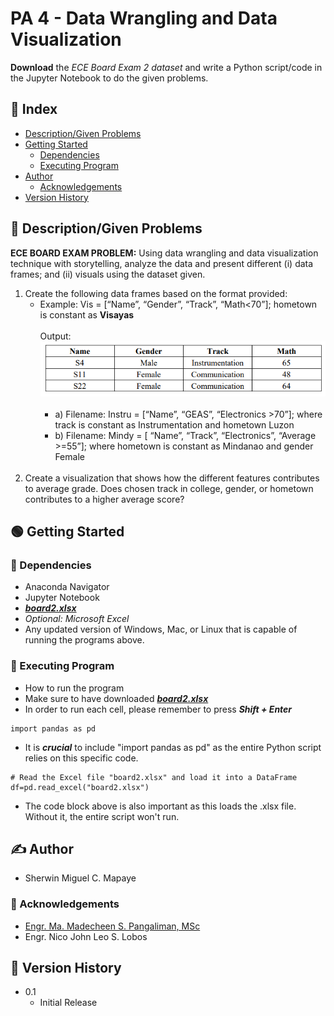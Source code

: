 # PA 4 - Data Wrangling and Data Visualization<br>
__Download__ the _ECE Board Exam 2 dataset_ and write a Python script/code in the Jupyter Notebook to do the given problems.

## :ledger: Index

- [Description/Given Problems](#beginner-descriptiongiven-problems)
- [Getting Started](#green_circle-getting-started)
   - [Dependencies](#electric_plug-dependencies)
   - [Executing Program](#wrench-executing-prorgram)
- [Author](#writing_hand-author)
  - [Acknowledgements](#star2-acknowledgements)
- [Version History](#scroll-version-history)

## :beginner: Description/Given Problems
__ECE BOARD EXAM PROBLEM:__ Using data wrangling and data visualization technique with storytelling, analyze the data and present different (i) data frames; and (ii) visuals using the dataset given.

1. Create the following data frames based on the format provided:
   - Example: Vis = [“Name”, “Gender”, “Track”, “Math<70”]; hometown is constant as __Visayas__
     <br>
     <br>
     Output:
     <br>
     ![Alt text](example.png)
     <br>
     <br>
     - a) Filename: Instru = [“Name”, “GEAS”, “Electronics >70”]; where track is constant as Instrumentation and hometown Luzon
     - b) Filename: Mindy = [ “Name”, “Track”, “Electronics”, “Average >=55”]; where hometown is constant as Mindanao and gender Female
      <br>
2. Create a visualization that shows how the different features contributes to average grade. Does chosen track in college, gender, or hometown contributes to a higher average score?

## :green_circle: Getting Started

### :electric_plug: Dependencies

* Anaconda Navigator
* Jupyter Notebook
* _**[board2.xlsx](board2.xlsx)**_
* _Optional: Microsoft Excel_
* Any updated version of Windows, Mac, or Linux that is capable of running the programs above.

### :wrench: Executing Program

* How to run the program
* Make sure to have downloaded _**[board2.xlsx](board2.xlsx)**_
* In order to run each cell, please remember to press **_Shift + Enter_**
```
import pandas as pd
```
* It is **_crucial_** to include "import pandas as pd" as the entire Python script relies on this specific code.
```
# Read the Excel file "board2.xlsx" and load it into a DataFrame
df=pd.read_excel("board2.xlsx")
```
* The code block above is also important as this loads the .xlsx file. Without it, the entire script won't run.

## :writing_hand: Author
* Sherwin Miguel C. Mapaye

### :star2: Acknowledgements
* [Engr. Ma. Madecheen S. Pangaliman, MSc](https://www.ust.edu.ph/profile/pangaliman-ma-madecheen-s)<br>
* Engr. Nico John Leo S. Lobos

## :scroll: Version History
* 0.1
   * Initial Release

     

